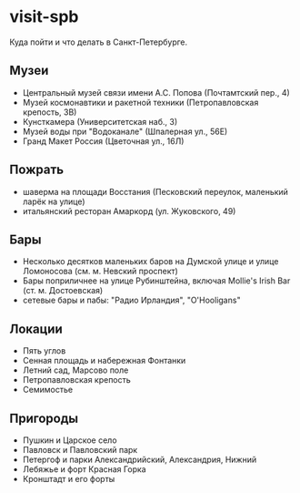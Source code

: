 visit-spb
=========
Куда пойти и что делать в Санкт-Петербурге.

Музеи
-----
* Центральный музей связи имени А.С. Попова (Почтамтский пер., 4)
* Музей космонавтики и ракетной техники (Петропавловская крепость, 3В)
* Кунсткамера (Университетская наб., 3)
* Музей воды при "Водоканале" (Шпалерная ул., 56Е)
* Гранд Макет Россия (Цветочная ул., 16Л)

Пожрать
-------
* шаверма на площади Восстания (Песковский переулок, маленький ларёк на улице)
* итальянский ресторан Амаркорд (ул. Жуковского, 49)

Бары
----
* Несколько десятков маленьких баров на Думской улице и улице Ломоносова (см. м. Невский проспект)
* Бары поприличнее на улице Рубинштейна, включая Mollie's Irish Bar (ст. м. Достоевская)
* сетевые бары и пабы: "Радио Ирландия", "O'Hooligans"

Локации
-------
* Пять углов
* Сенная площадь и набережная Фонтанки
* Летний сад, Марсово поле
* Петропавловская крепость
* Семимостье

Пригороды
---------
* Пушкин и Царское село
* Павловск и Павловский парк
* Петергоф и парки Александрийский, Александрия, Нижний
* Лебяжье и форт Красная Горка
* Кронштадт и его форты
